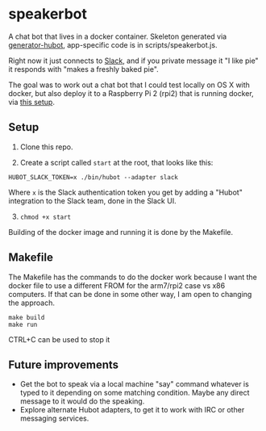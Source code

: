 # speakerbot

A chat bot that lives in a docker container. Skeleton generated via [generator-hubot](https://github.com/github/generator-hubot), app-specific code is in scripts/speakerbot.js.

Right now it just connects to [Slack](https://slack.com), and if you private message it "I like pie" it responds with "makes a freshly baked pie".

The goal was to work out a chat bot that I could test locally on OS X with docker, but also deploy it to a Raspberry Pi 2 (rpi2) that is running docker, via [this setup](https://github.com/jrburke/rpi2-setup).

## Setup

1) Clone this repo.

2) Create a script called `start` at the root, that looks like this:

```
HUBOT_SLACK_TOKEN=x ./bin/hubot --adapter slack
```

Where `x` is the Slack authentication token you get by adding a "Hubot" integration to the Slack team, done in the Slack UI.

3) `chmod +x start`

Building of the docker image and running it is done by the Makefile.

## Makefile

The Makefile has the commands to do the docker work because I want the docker file to use a different FROM for the arm7/rpi2 case vs x86 computers. If that can be done in some other way, I am open to changing the approach.

```
make build
make run
```

CTRL+C can be used to stop it

## Future improvements

* Get the bot to speak via a local machine "say" command whatever is typed to it depending on some matching condition. Maybe any direct message to it would do the speaking.
* Explore alternate Hubot adapters, to get it to work with IRC or other messaging services.
